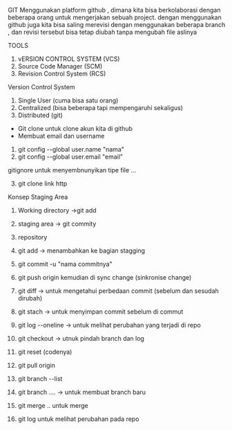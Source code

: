 GIT 
Menggunakan platform github , dimana kita bisa berkolaborasi dengan beberapa orang untuk mengerjakan sebuah project.
dengan menggunakan github juga kita bisa saling merevisi dengan menggunakan beberapa branch , dan revisi tersebut bisa tetap diubah tanpa mengubah file aslinya 

TOOLS
1. vERSION CONTROL SYSTEM (VCS)
2. Source Code Manager (SCM)
3. Revision Control System (RCS)

Version Control System 
1. Single User (cuma bisa satu orang)
2. Centralized (bisa beberapa tapi mempengaruhi sekaligus)
3. Distributed (git)

- Git clone untuk clone akun kita di github
- Membuat email dan username
1. git config --global user.name "nama"
2. git config --global user.email "email"

gitignore untuk menyembnunyikan tipe file ...

3. git clone link http

Konsep Staging Area 
1. Working directory ->git add
2. staging area -> git commity
3. repository

4. git add -> menambahkan ke bagian stagging
5. git commit -u "nama commitnya"
6. git push origin
kemudian di sync change (sinkronise change)

7. git diff -> untuk mengetahui perbedaan commit (sebelum dan sesudah dirubah)
8. git stach -> untuk menyimpan commit sebelum di commut
9. git log --oneline -> untuk melihat perubahan yang terjadi di repo
10. git checkout -> utnuk pindah branch dan log
11. git reset (codenya)
12. git pull origin

13. git branch --list
14. git branch .... -> untuk membuat branch baru
15. git merge .. untuk merge
16. git log untuk melihat perubahan pada repo